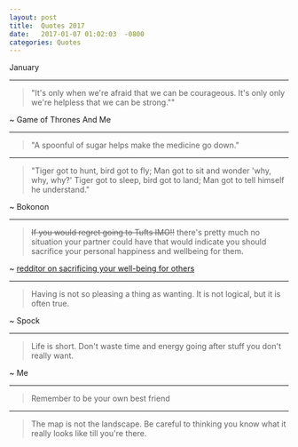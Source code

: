 ```yaml
---
layout: post
title:  Quotes 2017
date:   2017-01-07 01:02:03  -0800
categories: Quotes
---
```



January

---
> "It's only when we're afraid that we can be courageous. It's only only we're helpless that we can be strong.""

~ Game of Thrones And Me

---
> "A spoonful of sugar helps make the medicine go down."

---
> "Tiger got to hunt, bird got to fly; Man got to sit and wonder 'why, why, why?' Tiger got to sleep, bird got to land; Man got to tell himself he understand."

~ Bokonon

---
> ~~If you would regret going to Tufts IMO!!~~ there's pretty much no situation your partner could have that would indicate you should sacrifice your personal happiness and wellbeing for them. 

~ [redditor on sacrificing your well-being for others](https://www.reddit.com/r/premed/comments/5p629n/tufts_vs_university_of_rochester/dcoosvp/)

---
> Having is not so pleasing a thing as wanting. It is not logical, but it is often true.

~ Spock

---
> Life is short. Don't waste time and energy going after stuff you don't really want.

~ Me

--- 
> Remember to be your own best friend

---
> The map is not the landscape. Be careful to thinking you know what it really looks like till you're there.



